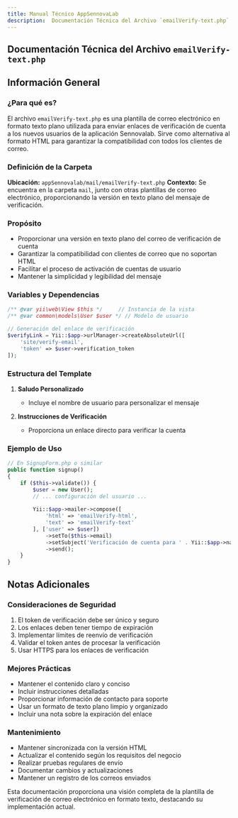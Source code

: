 ```yaml
---
title: Manual Técnico AppSennovaLab
description:  Documentación Técnica del Archivo `emailVerify-text.php`
---
```


## Documentación Técnica del Archivo `emailVerify-text.php`

## Información General

### ¿Para qué es?
El archivo `emailVerify-text.php` es una plantilla de correo electrónico en formato texto plano utilizada para enviar enlaces de verificación de cuenta a los nuevos usuarios de la aplicación Sennovalab. Sirve como alternativa al formato HTML para garantizar la compatibilidad con todos los clientes de correo.

### Definición de la Carpeta
**Ubicación:** `appSennovalab/mail/emailVerify-text.php`
**Contexto:** Se encuentra en la carpeta `mail`, junto con otras plantillas de correo electrónico, proporcionando la versión en texto plano del mensaje de verificación.

### Propósito
- Proporcionar una versión en texto plano del correo de verificación de cuenta
- Garantizar la compatibilidad con clientes de correo que no soportan HTML
- Facilitar el proceso de activación de cuentas de usuario
- Mantener la simplicidad y legibilidad del mensaje

### Variables y Dependencias
```php
/** @var yii\web\View $this */     // Instancia de la vista
/** @var common\models\User $user */ // Modelo de usuario

// Generación del enlace de verificación
$verifyLink = Yii::$app->urlManager->createAbsoluteUrl([
    'site/verify-email', 
    'token' => $user->verification_token
]);
```

### Estructura del Template
1. **Saludo Personalizado**
   - Incluye el nombre de usuario para personalizar el mensaje

2. **Instrucciones de Verificación**
   - Proporciona un enlace directo para verificar la cuenta

### Ejemplo de Uso
```php
// En SignupForm.php o similar
public function signup()
{
    if ($this->validate()) {
        $user = new User();
        // ... configuración del usuario ...
        
        Yii::$app->mailer->compose([
            'html' => 'emailVerify-html',
            'text' => 'emailVerify-text'
        ], ['user' => $user])
            ->setTo($this->email)
            ->setSubject('Verificación de cuenta para ' . Yii::$app->name)
            ->send();
    }
}
```

## Notas Adicionales

### Consideraciones de Seguridad
1. El token de verificación debe ser único y seguro
2. Los enlaces deben tener tiempo de expiración
3. Implementar límites de reenvío de verificación
4. Validar el token antes de procesar la verificación
5. Usar HTTPS para los enlaces de verificación

### Mejores Prácticas
- Mantener el contenido claro y conciso
- Incluir instrucciones detalladas
- Proporcionar información de contacto para soporte
- Usar un formato de texto plano limpio y organizado
- Incluir una nota sobre la expiración del enlace

### Mantenimiento
- Mantener sincronizada con la versión HTML
- Actualizar el contenido según los requisitos del negocio
- Realizar pruebas regulares de envío
- Documentar cambios y actualizaciones
- Mantener un registro de los correos enviados

Esta documentación proporciona una visión completa de la plantilla de verificación de correo electrónico en formato texto, destacando su implementación actual.